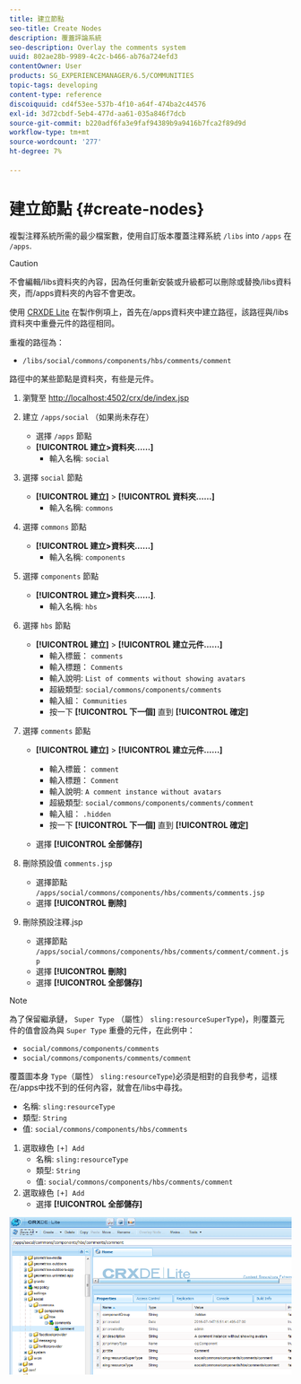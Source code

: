 ```yaml
---
title: 建立節點
seo-title: Create Nodes
description: 覆蓋評論系統
seo-description: Overlay the comments system
uuid: 802ae28b-9989-4c2c-b466-ab76a724efd3
contentOwner: User
products: SG_EXPERIENCEMANAGER/6.5/COMMUNITIES
topic-tags: developing
content-type: reference
discoiquuid: cd4f53ee-537b-4f10-a64f-474ba2c44576
exl-id: 3d72cbdf-5eb4-477d-aa61-035a846f7dcb
source-git-commit: b220adf6fa3e9faf94389b9a9416b7fca2f89d9d
workflow-type: tm+mt
source-wordcount: '277'
ht-degree: 7%

---
```


# 建立節點 {#create-nodes}

複製注釋系統所需的最少檔案數，使用自訂版本覆蓋注釋系統 `/libs` into `/apps` 在 `/apps`.

>[!CAUTION]
>
>不會編輯/libs資料夾的內容，因為任何重新安裝或升級都可以刪除或替換/libs資料夾，而/apps資料夾的內容不會更改。

使用 [CRXDE Lite](../../help/sites-developing/developing-with-crxde-lite.md) 在製作例項上，首先在/apps資料夾中建立路徑，該路徑與/libs資料夾中重疊元件的路徑相同。

重複的路徑為：

* `/libs/social/commons/components/hbs/comments/comment`

路徑中的某些節點是資料夾，有些是元件。

1. 瀏覽至 [http://localhost:4502/crx/de/index.jsp](http://localhost:4502/crx/de/index.jsp)
1. 建立 `/apps/social` （如果尚未存在）
   * 選擇 `/apps` 節點
   * **[!UICONTROL 建立>資料夾……]**
      * 輸入名稱: `social`
1. 選擇 `social` 節點
   * **[!UICONTROL 建立]** > **[!UICONTROL 資料夾……]**
      * 輸入名稱: `commons`
1. 選擇 `commons` 節點
   * **[!UICONTROL 建立>資料夾……]**
      * 輸入名稱: `components`
1. 選擇 `components` 節點
   * **[!UICONTROL 建立>資料夾……]**.
      * 輸入名稱: `hbs`
1. 選擇 `hbs` 節點
   * **[!UICONTROL 建立]** > **[!UICONTROL 建立元件……]**
      * 輸入標籤： `comments`
      * 輸入標題： `Comments`
      * 輸入說明: `List of comments without showing avatars`
      * 超級類型: `social/commons/components/comments`
      * 輸入組： `Communities`
      * 按一下 **[!UICONTROL 下一個]** 直到 **[!UICONTROL 確定]**
1. 選擇 `comments` 節點

   * **[!UICONTROL 建立]** > **[!UICONTROL 建立元件……]**

      * 輸入標籤： `comment`
      * 輸入標題： `Comment`
      * 輸入說明: `A comment instance without avatars`
      * 超級類型: `social/commons/components/comments/comment`
      * 輸入組： `.hidden`
      * 按一下 **[!UICONTROL 下一個]** 直到 **[!UICONTROL 確定]**
   * 選擇 **[!UICONTROL 全部儲存]**
1. 刪除預設值 `comments.jsp`
   * 選擇節點 `/apps/social/commons/components/hbs/comments/comments.jsp`
   * 選擇 **[!UICONTROL 刪除]**
1. 刪除預設注釋.jsp
   * 選擇節點 `/apps/social/commons/components/hbs/comments/comment/comment.jsp`
   * 選擇 **[!UICONTROL 刪除]**
   * 選擇 **[!UICONTROL 全部儲存]**

>[!NOTE]
>
>為了保留繼承鏈， `Super Type` （屬性） `sling:resourceSuperType`)，則覆蓋元件的值會設為與 `Super Type` 重疊的元件，在此例中：
>
>* `social/commons/components/comments`
>* `social/commons/components/comments/comment`


覆蓋圖本身 `Type`（屬性） `sling:resourceType`)必須是相對的自我參考，這樣在/apps中找不到的任何內容，就會在/libs中尋找。
* 名稱: `sling:resourceType`
* 類型: `String`
* 值: `social/commons/components/hbs/comments`

1. 選取綠色 `[+] Add`
   * 名稱: `sling:resourceType`
   * 類型: `String`
   * 值: `social/commons/components/hbs/comments/comment`
1. 選取綠色 `[+] Add`
   * 選擇 **[!UICONTROL 全部儲存]**

![建立節點](assets/create-nodes.png)
